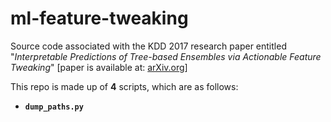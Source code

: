 # ml-feature-tweaking
Source code associated with the KDD 2017 research paper entitled "_Interpretable Predictions of Tree-based Ensembles via Actionable Feature Tweaking_" \[paper is available at: [arXiv.org](https://arxiv.org/abs/1706.06691)\]

This repo is made up of **4** scripts, which are as follows:
-  <code>**dump_paths.py**</code>
